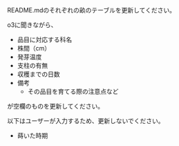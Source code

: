 README.mdのそれぞれの畝のテーブルを更新してください。

o3に聞きながら、

- 品目に対応する科名
- 株間（cm）
- 発芽温度
- 支柱の有無
- 収穫までの日数
- 備考
  - その品目を育てる際の注意点など

が空欄のものを更新してください。

以下はユーザーが入力するため、更新しないでください。

- 蒔いた時期
